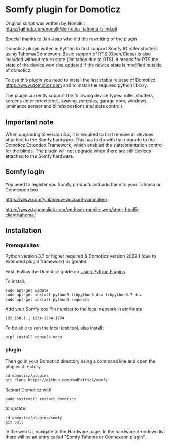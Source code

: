 # Somfy plugin for Domoticz
Original script was written by Nonolk : https://github.com/nonolk/domoticz_tahoma_blind.git

Special thanks to Jan-Jaap who did the rewritting of the plugin

Domoticz plugin writen in Python to first support Somfy IO roller shutters using Tahoma/Connexoon. 
Basic support of RTS (Open/Close) is also included without return state (limitation due to RTS), it means for RTS the state of the device won't be updated if the device state is modified outside of domoticz.

To use this plugin you need to install the last stable release of Domoticz https://www.domoticz.com and to install the required python library.

The plugin currently support the following device types: roller shutters, screens (interior/exterior), awning, pergolas, garage door, windows, luminance sensor and blinds(postions and slats control).

## Important note
When upgrading to version 3.x, it is required to first remove all devices attached to the Somfy hardware. This has to do with the upgrade to the Domoticz Extended Framework, which enabled the slats/orientation control for the blinds.
 The plugin will not upgrade when there are still devices attached to the Somfy hardware.

## Somfy login

You need to register you Somfy products and add them to your Tahoma or Connexoon box

https://www.somfy.nl/nieuw-account-aanmaken

https://www.tahomalink.com/enduser-mobile-web/steer-html5-client/tahoma/



## Installation
### Prerequisites
Python version 3.7 or higher required & Domoticz version 2022.1 (due to extended plugin framework) or greater. 

First, Follow the Domoticz guide on [Using Python Plugins](https://www.domoticz.com/wiki/Using_Python_plugins).

To install:
```
sudo apt-get update
sudo apt-get install python3 libpython3-dev libpython3.7-dev
sudo apt-get install python3-requests
```

Add your Somfy box Pin number to the local network in etc/hosts
```
192.168.1.1 1234-1234-1234
```
To be able to run the local test tool, also install:
```
pip3 install console-menu
```

### plugin
Then go in your Domoticz directory using a command line and open the plugins directory.
```
cd domoticz/plugins
git clone https://github.com/MadPatrick/somfy
```
Restart Domoticz with 
```
sudo systemctl restart domoticz.
```

to update:
```
cd domoticz/plugins/somfy
git pull
```

In the web UI, navigate to the Hardware page. In the hardware dropdown list there will be an entry called "Somfy Tahoma or Connexoon plugin".
